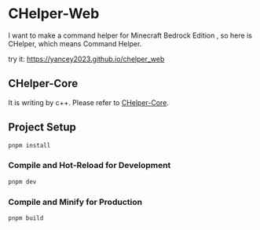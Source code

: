 # CHelper-Web

I want to make a command helper for Minecraft Bedrock Edition , so here is CHelper, which means Command Helper.

try it: <https://yancey2023.github.io/chelper_web>

## CHelper-Core

It is writing by c++. Please refer to [CHelper-Core](https://github.com/Yancey2023/CHelper-Core).

## Project Setup

```sh
pnpm install
```

### Compile and Hot-Reload for Development

```sh
pnpm dev
```

### Compile and Minify for Production

```sh
pnpm build
```
